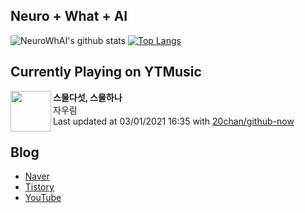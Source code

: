 ## Neuro + What + AI

![NeuroWhAI's github stats](https://github-readme-stats.vercel.app/api?username=neurowhai&count_private=true&show_icons=true)
[![Top Langs](https://github-readme-stats.vercel.app/api/top-langs/?username=neurowhai&layout=compact)](https://github.com/anuraghazra/github-readme-stats)

## Currently Playing on YTMusic

[<img align="left" height="65" src="https://lh3.googleusercontent.com/DEuWG6yDA15tirxBfwthmkppPaUNnzP6rOMtf6cKy1CXRipTi_A9o4wYKMeqFr_oDEj9-WEMw4DDjg">](https://music.youtube.com/channel/UCbypb9u1bZaH7N2_h5cMLuw)

**스물다섯, 스물하나**  
자우림  
Last updated at 03/01/2021 16:35 with [20chan/github-now](https://github.com/20chan/github-now)

## Blog

- [Naver](http://blog.naver.com/neurowhai)
- [Tistory](http://neurowhai.tistory.com/)
- [YouTube](https://www.youtube.com/channel/UCB_v1xU6laBHOeH6z4L-Mtw)
